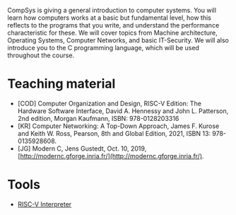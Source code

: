 CompSys is giving a general introduction to computer systems. You will learn how computers works at a basic but fundamental level, how this reflects to the programs that you write, and understand the performance characteristic for these. We will cover topics from Machine architecture, Operating Systems, Computer Networks, and basic IT-Security. We will also introduce you to the C programming language, which will be used throughout the course.

# Teaching material
- [COD] Computer Organization and Design, RISC-V Edition: The Hardware Software Interface, David A. Hennessy and John L. Patterson, 2nd edition, Morgan Kaufmann, ISBN: 978-0128203316
- [KR] Computer Networking: A Top-Down Approach, James F. Kurose and Keith W. Ross, Pearson, 8th and Global Edition, 2021, ISBN 13: 978-0135928608.
- [JG] Modern C, Jens Gustedt, Oct. 10, 2019, [http://modernc.gforge.inria.fr/](http://modernc.gforge.inria.fr/).
# Tools
- [RISC-V Interpreter](https://www.cs.cornell.edu/courses/cs3410/2019sp/riscv/interpreter/#)
